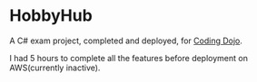 # HobbyHub

A C# exam project, completed and deployed, for [Coding Dojo](https://www.codingdojo.com/).

I had 5 hours to complete all the features before deployment on AWS\(currently inactive\).
